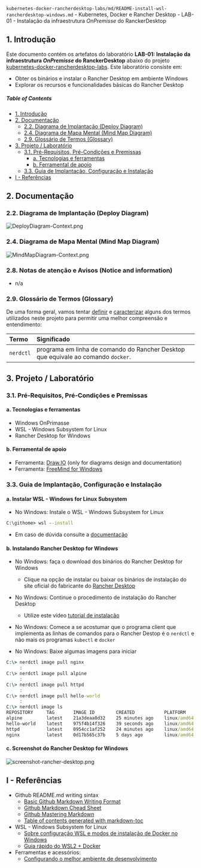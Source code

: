 `kubernetes-docker-rancherdesktop-labs/md/README-install-wsl-rancherdesktop-windows.md` - Kubernetes, Docker e Rancher Desktop - LAB-01 - Instalação da infraestrutura _OnPremisse_ do RanckerDesktop

## 1. Introdução

Este documento contém os artefatos do laboratório **LAB-01: Instalação da infraestrutura _OnPremisse_ do RanckerDesktop** abaixo do projeto [kubernetes-docker-rancherdesktop-labs](../README.md). Este laboratório consiste em:
* Obter os binários e instalar o Rancher Desktop em ambiente Windows
* Explorar os recursos e funcionalidades básicas do Rancher Desktop

##### Table of Contents  
- [1. Introdução](#1-introdução)
- [2. Documentação](#2-documentação)
  * [2.2. Diagrama de Implantação (Deploy Diagram)](#22-diagrama-de-implantação-deploy-diagram)
  * [2.4. Diagrama de Mapa Mental (Mind Map Diagram)](#24-diagrama-de-mapa-mental-mind-map-diagram)
  * [2.9. Glossário de Termos (Glossary)](#29-glossário-de-termos-glossary)
- [3. Projeto / Laboratório](#3-projeto--laboratório)
  * [3.1. Pré-Requisitos, Pré-Condições e Premissas](#31-pré-requisitos-pré-condições-e-premissas)
    + [a. Tecnologias e ferramentas](#a-tecnologias-e-ferramentas)
    + [b. Ferramental de apoio](#b-ferramental-de-apoio)
  * [3.3. Guia de Implantação, Configuração e Instalação](#33-guia-de-implantação-configuração-e-instalação)
- [I - Referências](#i---referências)



## 2. Documentação

### 2.2. Diagrama de Implantação (Deploy Diagram)

![DeployDiagram-Context.png](../doc/uml-diagrams/DeployDiagram-kubernetes-docker-rancherdesktop.png) 


### 2.4. Diagrama de Mapa Mental (Mind Map Diagram)

![MindMapDiagram-Context.png](../doc/mind-maps/MindMapDiagram-kubernetes-docker-rancherdesktop-install-wsl-rancherdesktop-windows.png) 


### 2.8. Notas de atenção e Avisos (Notice and information)

* n/a

### 2.9. Glossário de Termos (Glossary)

De uma forma geral, vamos tentar <ins>definir</ins> e <ins>caracterizar</ins> alguns dos termos utilizados neste projeto para permitir uma melhor compreensão e entendimento:

| Termo       | Significado                     |
| :---------- | :------------------------------ |
| `nerdctl`   | programa em linha de comando do Rancher Desktop que equivale ao comando `docker`. |


## 3. Projeto / Laboratório

### 3.1. Pré-Requisitos, Pré-Condições e Premissas

#### a. Tecnologias e ferramentas

* Windows OnPrimasse
* WSL - Windows Subsystem for Linux
* Rancher Desktop for Windows

#### b. Ferramental de apoio

* Ferramenta: [Draw.IO](https://app.diagrams.net/) (only for diagrams design and documentation)
* Ferramenta: [FreeMind for Windows](https://freemind.br.uptodown.com/windows)


### 3.3. Guia de Implantação, Configuração e Instalação

#### a. Instalar WSL - Windows for Linux Subsystem

* No Windows: Instale o WSL - Windows Subsystem for Linux

```cmd
C:\githome> wsl --install
```

* Em caso de dúvida consulte a [documentação](https://docs.microsoft.com/pt-br/windows/wsl/install)

#### b. Instalando Rancher Desktop for Windows

* No Windows: faça o download dos binários do Rancher Desktop for Windows
  * Clique na opção de instalar ou baixar os binários de instalação do site oficial do fabricante do [Rancher Desktop](https://rancherdesktop.io/)


* No Windows: Continue o procedimento de instalação do Rancher Desktop
  * Utilize este vídeo [tutorial de instalação](https://www.youtube.com/watch?v=suz9No_FHSo&t=635s)

* No Windows: Comece a se acostumar que o programa client que implementa as linhas de comandos para o Rancher Destop é o `nerdctl` e não mais os programas `kubectl` e `docker`

* No Windows: Baixe algumas imagens para iniciar

```cmd
C:\> nerdctl image pull nginx
     :
C:\> nerdctl image pull alpine
     :
C:\> nerdctl image pull httpd
     :
C:\> nerdctl image pull hello-world
     :
C:\> nerdctl image ls
REPOSITORY     TAG       IMAGE ID        CREATED           PLATFORM       SIZE
alpine         latest    21a3deaa0d32    25 minutes ago    linux/amd64    5.9 MiB
hello-world    latest    975f4b14f326    39 seconds ago    linux/amd64    20.0 KiB
httpd          latest    0954cc1af252    24 minutes ago    linux/amd64    150.1 MiB
nginx          latest    0d17b565c37b    5 days ago        linux/amd64    149.1 MiB
```

#### c. Screenshot do Rancher Desktop for Windows

![screenshot-rancher-desktop.png](../doc/screenshots/screenshot-rancher-desktop.png) 


## I - Referências

* Github README.md writing sintax
  * [Basic Github Markdown Writing Format](https://docs.github.com/pt/free-pro-team@latest/github/writing-on-github/basic-writing-and-formatting-syntax)  
  * [Github Markdown Chead Sheet](https://guides.github.com/pdfs/markdown-cheatsheet-online.pdf)
  * [Github Mastering Markdown](https://guides.github.com/features/mastering-markdown/#what)
  * [Table of contents generated with markdown-toc](http://ecotrust-canada.github.io/markdown-toc/)
* WSL - Windows Subsystem for Linux
  * [Sobre configuração WSL e modos de instalação de Docker no Windows](https://www.youtube.com/watch?v=O0HqVNkzY1Q)
  * [Guia rápido do WSL2 + Docker](https://github.com/codeedu/wsl2-docker-quickstart)
* Ferramentas e acessórios:
  * [Configurando o melhor ambiente de desenvolvimento](https://youtu.be/O0HqVNkzY1Q)
